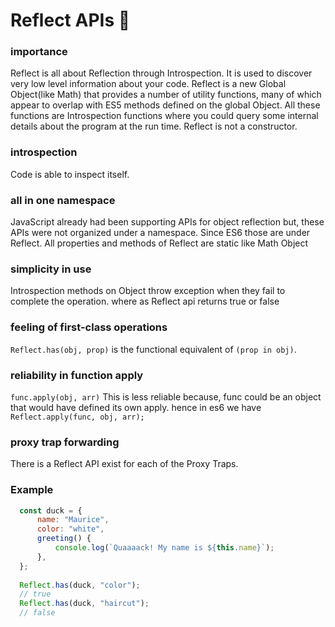 # Reflect APIs 📕

### importance
  Reflect is all about Reflection through Introspection.
  It is used to discover very low level information about your code.
  Reflect is a new Global Object(like Math) that provides a number of utility functions,
  many of which appear to overlap with ES5 methods defined on the global Object.
  All these functions are Introspection functions where you could query some internal details about the program at the 
  run time. Reflect is not a constructor.

### introspection     
  Code is able to inspect itself.

### all in one namespace
  JavaScript already had been supporting APIs for object reflection but,
  these APIs were not organized under a namespace.
  Since ES6 those are under Reflect.
  All properties and methods of Reflect are static like Math Object

### simplicity in use
  Introspection methods on Object throw exception when they fail to complete the operation.
  where as Reflect api returns true or false

### feeling of first-class operations
  `Reflect.has(obj, prop)` is the functional equivalent of `(prop in obj)`.

### reliability in function apply
  `func.apply(obj, arr)` This is less reliable because,
  func could be an object that would have defined its own apply.
  hence in es6 we have `Reflect.apply(func, obj, arr);`

### proxy trap forwarding
  There is a Reflect API exist for each of the Proxy Traps.

### Example
```js
  const duck = {
      name: "Maurice",
      color: "white",
      greeting() {
          console.log(`Quaaaack! My name is ${this.name}`);
      },
  };
  
  Reflect.has(duck, "color");
  // true
  Reflect.has(duck, "haircut");
  // false
```


